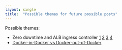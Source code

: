 ```yaml
---
layout: single
title:  "Possible themas for future possible posts"
---
```


Possible themes:
- Zero downtime and ALB ingress controller
[1](https://github.com/kubernetes-sigs/aws-load-balancer-controller/blob/master/docs/guide/ingress/pod-conditions.md)
[2](https://aws.github.io/aws-eks-best-practices/networking/loadbalancing/loadbalancing/)
[3](https://kubernetes-sigs.github.io/aws-load-balancer-controller/v2.5/deploy/pod_readiness_gate/)
[4](https://preset.io/blog/deploying-web-apps-with-zero-downtime-k8s/)
- [Docker-in-Docker vs Docker-out-of-Docker](http://tdongsi.github.io/blog/2017/04/23/docker-out-of-docker/)
